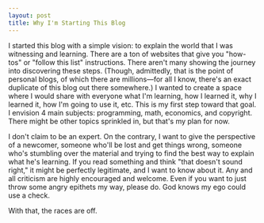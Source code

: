 ```yaml
---
layout: post
title: Why I'm Starting This Blog
---
```


I started this blog with a simple vision: to explain the world that I was witnessing and learning. There are a ton of websites that give you "how-tos" or "follow this list" instructions. There aren't many showing the journey into discovering these steps. (Though, admittedly, that is the point of personal blogs, of which there are millions—for all I know, there's an exact duplicate of this blog out there somewhere.) I wanted to create a space where I would share with everyone what I'm learning, how I learned it, why I learned it, how I'm going to use it, etc. This is my first step toward that goal. I envision 4 main subjects: programming, math, economics, and copyright. There might be other topics sprinkled in, but that's my plan for now. 

I don't claim to be an expert. On the contrary, I want to give the perspective of a newcomer, someone who'll be lost and get things wrong, someone who's stumbling over the material and trying to find the best way to explain what he's learning. If you read something and think "that doesn't sound right," it might be perfectly legitimate, and I want to know about it. Any and all criticism are highly encouraged and welcome. Even if you want to just throw some angry epithets my way, please do. God knows my ego could use a check. 

With that, the races are off. 